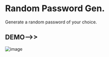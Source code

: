 # Random Password Gen.

Generate a random password of your choice.

## DEMO-->> 

![image](https://github.com/insiwd/RandomPasswordGen/assets/109873022/c8b97d0b-73ba-4631-8f1b-8c3c85373d65)

